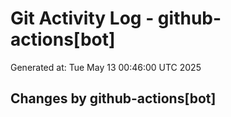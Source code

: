 # Git Activity Log - github-actions[bot]
Generated at: Tue May 13 00:46:00 UTC 2025
## Changes by github-actions[bot]
```diff
```
